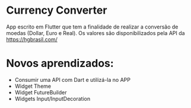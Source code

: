 # Currency Converter

App escrito em Flutter que tem a finalidade de realizar a conversão de moedas (Dollar, Euro e Real).
Os valores são disponibilizados pela API da https://hgbrasil.com/

# Novos aprendizados:

* Consumir uma API com Dart e utilizá-la no APP
* Widget Theme
* Widget FutureBuilder
* Widgets Input/InputDecoration
